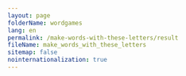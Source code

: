 ```yaml
---
layout: page
folderName: wordgames
lang: en
permalink: /make-words-with-these-letters/result
fileName: make_words_with_these_letters
sitemap: false
nointernationalization: true
---
```

